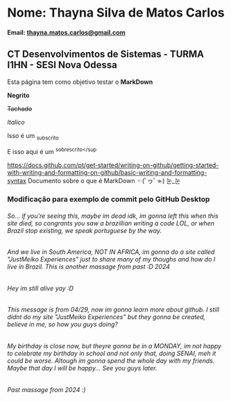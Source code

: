 # Nome: Thayna Silva de Matos Carlos

#### Email: thayna.matos.carlos@gmail.com

## CT Desenvolvimentos de Sistemas - TURMA I1HN - SESI Nova Odessa

Esta página tem como objetivo testar o **MarkDown**

**Negrito**

~~Tachado~~

_Italico_

Isso é um <sub>subscrito</sub>

E isso aqui é um <sup>sobrescrito</sup

https://docs.github.com/pt/get-started/writing-on-github/getting-started-with-writing-and-formatting-on-github/basic-writing-and-formatting-syntax 
Documento sobre o que é MarkDown ☜(ﾟヮﾟ☜) 눈_눈

### Modificação para exemplo de commit pelo GitHub Desktop
###### So... if you're seeing this, maybe im dead idk, im gonna left this when this site died, so congrants you saw a brazillian writing a code LOL, or when Brazil stop existing, we speak portuguese by the way.
###### And we live in South America, NOT IN AFRICA, im gonna do a site called "JustMeiko Experiences" just to share many of my thoughs and how do I live in Brazil. This is another massage from past :D 2024

###### Hey im still alive yay :D
###### This message is from 04/29, now im gonna learn more about github. I still didnt do my site "JustMeiko Experiences" but they gonna be created, believe in me, so how you guys doing?
###### My birthday is close now, but theyre gonna be in a MONDAY, im not happy to celebrate my birthday in school and not only that, doing SENAI, meh it could be worse. Altough im gonna spend the whole day with my friends. Maybe that day I will be happy... See you guys later.
###### Past massage from 2024 :)
